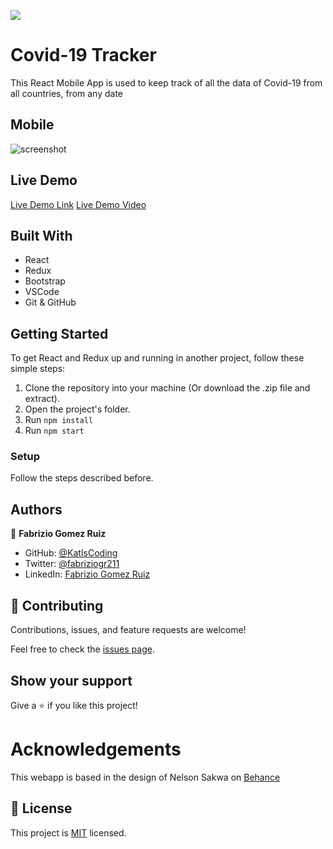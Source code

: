 ![](https://img.shields.io/badge/Microverse-blueviolet)

# Covid-19 Tracker

This React Mobile App is used to keep track of all the data of Covid-19 from all countries, from any date

## Mobile

![screenshot](https://cdn.discordapp.com/attachments/637141086334222369/911054509281796106/unknown.png)

## Live Demo

[Live Demo Link](https://katiscoding.github.io/react-capstone/)
[Live Demo Video](https://www.loom.com/share/75d1790e909e430c89a046110bac33c4)

## Built With

- React
- Redux
- Bootstrap
- VSCode
- Git & GitHub

## Getting Started

To get React and Redux up and running in another project, follow these simple steps:

1. Clone the repository into your machine (Or download the .zip file and extract).
2. Open the project's folder.
3. Run `npm install`
4. Run `npm start`

### Setup

Follow the steps described before.

## Authors

👤 **Fabrizio Gomez Ruiz**

- GitHub: [@KatIsCoding](https://github.com/KatIsCoding/)
- Twitter: [@fabriziogr211](https://twitter.com/fabriziogr211)
- LinkedIn: [Fabrizio Gomez Ruiz](https://www.linkedin.com/in/fabrizio-gr/)

## 🤝 Contributing

Contributions, issues, and feature requests are welcome!

Feel free to check the [issues page](../../issues/).

## Show your support

Give a ⭐️ if you like this project!

# Acknowledgements

This webapp is based in the design of Nelson Sakwa on [Behance](https://www.behance.net/sakwadesignstudio)

## 📝 License

This project is [MIT](./MIT.md) licensed.
